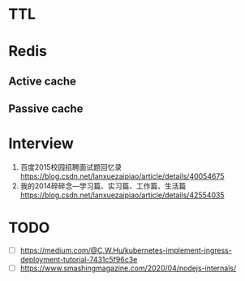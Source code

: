# TTL

# Redis
## Active cache
## Passive cache

# Interview
1. 百度2015校园招聘面试题回忆录 https://blog.csdn.net/lanxuezaipiao/article/details/40054675
2. 我的2014碎碎念—学习篇、实习篇、工作篇、生活篇 https://blog.csdn.net/lanxuezaipiao/article/details/42554035

# TODO
- [ ] https://medium.com/@C.W.Hu/kubernetes-implement-ingress-deployment-tutorial-7431c5f96c3e
- [ ] https://www.smashingmagazine.com/2020/04/nodejs-internals/
